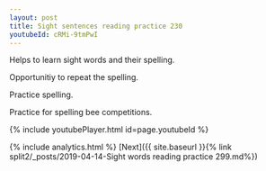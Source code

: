 ```yaml
---
layout: post
title: Sight sentences reading practice 230
youtubeId: cRMi-9tmPwI
---
```

 
 
Helps to learn sight words and their spelling.

Opportunitiy to repeat the spelling. 

Practice spelling. 
 
Practice for spelling bee competitions. 
 
{% include youtubePlayer.html id=page.youtubeId %}
 
 
{% include analytics.html %} 
[Next]({{ site.baseurl }}{% link  split2/_posts/2019-04-14-Sight words reading practice 299.md%})
 
